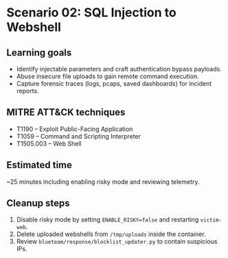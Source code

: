 # Scenario 02: SQL Injection to Webshell

## Learning goals

* Identify injectable parameters and craft authentication bypass payloads.
* Abuse insecure file uploads to gain remote command execution.
* Capture forensic traces (logs, pcaps, saved dashboards) for incident reports.

## MITRE ATT&CK techniques

* T1190 – Exploit Public-Facing Application
* T1059 – Command and Scripting Interpreter
* T1505.003 – Web Shell

## Estimated time

~25 minutes including enabling risky mode and reviewing telemetry.

## Cleanup steps

1. Disable risky mode by setting `ENABLE_RISKY=false` and restarting `victim-web`.
2. Delete uploaded webshells from `/tmp/uploads` inside the container.
3. Review `blueteam/response/blocklist_updater.py` to contain suspicious IPs.
